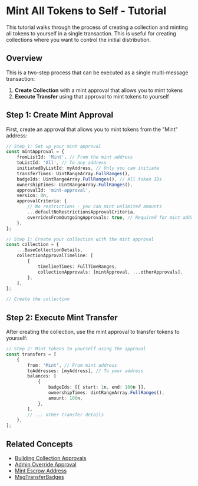 # Mint All Tokens to Self - Tutorial

This tutorial walks through the process of creating a collection and minting all tokens to yourself in a single transaction. This is useful for creating collections where you want to control the initial distribution.

## Overview

This is a two-step process that can be executed as a single multi-message transaction:

1. **Create Collection** with a mint approval that allows you to mint tokens
2. **Execute Transfer** using that approval to mint tokens to yourself

## Step 1: Create Mint Approval

First, create an approval that allows you to mint tokens from the "Mint" address:

```typescript
// Step 1: Set up your mint approval
const mintApproval = {
    fromListId: 'Mint', // From the mint address
    toListId: 'All', // To any address
    initiatedByListId: myAddress, // Only you can initiate
    transferTimes: UintRangeArray.FullRanges(),
    badgeIds: UintRangeArray.FullRanges(), // All token IDs
    ownershipTimes: UintRangeArray.FullRanges(),
    approvalId: 'mint-approval',
    version: 0n,
    approvalCriteria: {
        // No restrictions - you can mint unlimited amounts
        ...defaultNoRestrictionsApprovalCriteria,
        overridesFromOutgoingApprovals: true, // Required for mint address
    },
};

// Step 1: Create your collection with the mint approval
const collection = {
    ...BaseCollectionDetails,
    collectionApprovalTimeline: [
        {
            timelineTimes: FullTimeRanges,
            collectionApprovals: [mintApproval, ...otherApprovals],
        },
    ],
};

// Create the collection
```

## Step 2: Execute Mint Transfer

After creating the collection, use the mint approval to transfer tokens to yourself:

```typescript
// Step 2: Mint tokens to yourself using the approval
const transfers = [
    {
        from: 'Mint', // From mint address
        toAddresses: [myAddress], // To your address
        balances: [
            {
                badgeIds: [{ start: 1n, end: 100n }],
                ownershipTimes: UintRangeArray.FullRanges(),
                amount: 100n,
            },
        ],
        // ... other transfer details
    },
];
```

## Related Concepts

-   [Building Collection Approvals](./building-collection-approvals.md)
-   [Admin Override Approval](./approvals/admin-override-approval.md)
-   [Mint Escrow Address](../concepts/mint-escrow-address.md)
-   [MsgTransferBadges](../messages/msg-transfer-badges.md)
